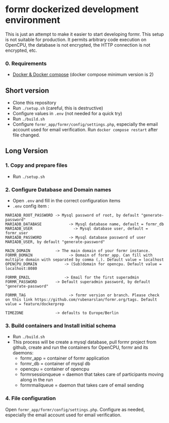 # formr dockerized development environment

This is just an attempt to make it easier to start developing formr. This setup is not suitable for production. It permits arbitrary code execution on OpenCPU, the database is not encrypted, the HTTP connection is not encrypted, etc.

### 0. Requirements
- [Docker & Docker compose](https://docs.docker.com/compose/install) (docker compose minimum version is 2)

## Short version
- Clone this repository
- Run `./setup.sh` (careful, this is destructive)
- Configure values in `.env` (not needed for a quick try)
- Run `./build.sh`
- Configure `formr_app/formr/config/settings.php`, especially the email account used for email verification. Run `docker compose restart` after file changed.

## Long Version

### 1. Copy and prepare files
- Run `./setup.sh`

### 2. Configure Database and Domain names
- Open `.env` and fill in the correct configuration items
- `.env` config item :
````
MARIADB_ROOT_PASSWORD -> Mysql password of root, by default "generate-password"
MARIADB_DATABASE			-> Mysql database name, default = formr_db
MARIADB_USER				  -> Mysql database user, default = formr_user
MARIADB_PASSWORD 			-> Mysql database password of user MARIADB_USER, by default "generate-password"

MAIN_DOMAIN           -> The main domain of your formr instance.
FORMR_DOMAIN			    -> Domain of formr_app. Can fill with multiple domain with separated by comma (,). Default value = localhost
OPENCPU_DOMAIN			  -> (Sub)domain for opencpu. Default value = localhost:8080

FORMR_EMAIL			      -> Email for the first superadmin
FORMR_PASSWORD        -> Default superadmin password, by default "generate-password"

FORMR_TAG			        -> formr version or branch. Please check on this link https://github.com/rubenarslan/formr.org/tags. Default value = feature/dockerprep

TIMEZONE              -> defaults to Europe/Berlin

````

### 3. Build containers and Install initial schema
- Run `./build.sh`
- This process will be create a mysql database, pull formr project from github, create and run the containers for OpenCPU, formr and its daemons:
  - formr_app  = container of formr application
  - formr_db   = container of mysql db
  - opencpu    = container of opencpu
  - formrsessionqueue = daemon that takes care of participants moving along in the run
  - formrmailqueue = daemon that takes care of email sending

### 4. File configuration
Open `formr_app/formr/config/settings.php`. Configure as needed, especially the email account used for email verification.